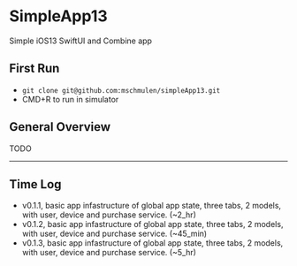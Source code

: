 SimpleApp13
====

Simple iOS13 SwiftUI and Combine app 

## First Run 

- `git clone git@github.com:mschmulen/simpleApp13.git`
- CMD+R to run in simulator

## General Overview 

TODO

---

## Time Log

- v0.1.1, basic app infastructure of global app state, three tabs, 2 models, with user, device and purchase service. (~2_hr)
- v0.1.2, basic app infastructure of global app state, three tabs, 2 models, with user, device and purchase service. (~45_min)
- v0.1.3, basic app infastructure of global app state, three tabs, 2 models, with user, device and purchase service. (~5_hr)


